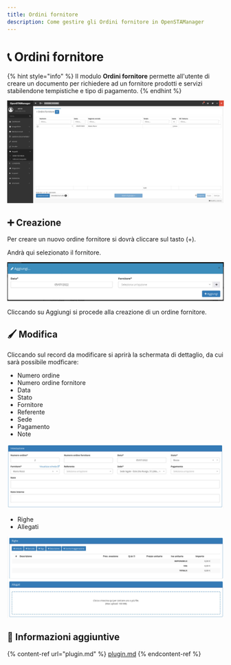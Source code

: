 ```yaml
---
title: Ordini fornitore
description: Come gestire gli Ordini fornitore in OpenSTAManager
---
```


# 📞 Ordini fornitore

{% hint style="info" %}
Il modulo **Ordini fornitore** permette all'utente di creare un documento per richiedere ad un fornitore prodotti e servizi stabilendone tempistiche e tipo di pagamento.
{% endhint %}

![](<../../../.gitbook/assets/image (72) (1) (1).png>)

## ➕ Creazione

Per creare un nuovo ordine fornitore si dovrà cliccare sul tasto (+).

Andrà qui selezionato il fornitore.

![](<../../../.gitbook/assets/image (80).png>)

Cliccando su Aggiungi si procede alla creazione di un ordine fornitore.

## 🖌️ Modifica

Cliccando sul record da modificare si aprirà la schermata di dettaglio, da cui sarà possibile modficare:

* Numero ordine
* Numero ordine fornitore
* Data
* Stato
* Fornitore
* Referente
* Sede
* Pagamento
* Note

![](<../../../.gitbook/assets/image (71) (1).png>)

* Righe
* Allegati

![](<../../../.gitbook/assets/image (59) (1) (1).png>)

## 🔽 Informazioni aggiuntive

{% content-ref url="plugin.md" %}
[plugin.md](plugin.md)
{% endcontent-ref %}
